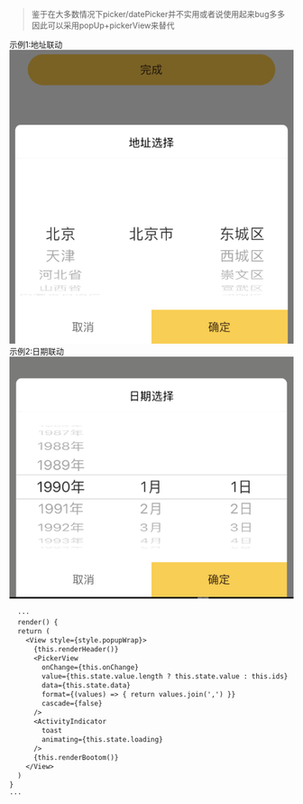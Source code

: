 > 鉴于在大多数情况下picker/datePicker并不实用或者说使用起来bug多多
  因此可以采用popUp+pickerView来替代

  示例1:地址联动
  ![address](../resource/address.png)
  示例2:日期联动
  ![date](../resource/date.png)
  ```
    ···
    render() {
    return (
      <View style={style.popupWrap}>
        {this.renderHeader()}
        <PickerView
          onChange={this.onChange}
          value={this.state.value.length ? this.state.value : this.ids}
          data={this.state.data}
          format={(values) => { return values.join(',') }}
          cascade={false}
        />
        <ActivityIndicator
          toast
          animating={this.state.loading}
        />
        {this.renderBootom()}
      </View>
    )
  }
  ···
  ```
